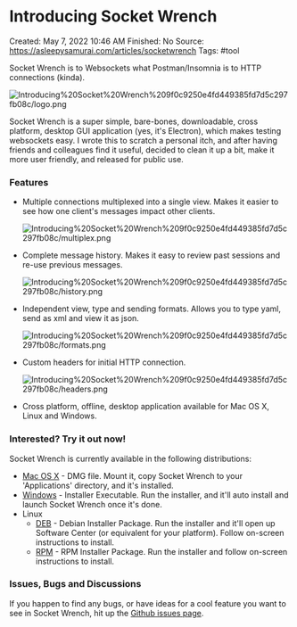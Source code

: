 # Introducing Socket Wrench

Created: May 7, 2022 10:46 AM
Finished: No
Source: https://asleepysamurai.com/articles/socketwrench
Tags: #tool

Socket Wrench is to Websockets what Postman/Insomnia is to HTTP connections (kinda).

![Introducing%20Socket%20Wrench%209f0c9250e4fd449385fd7d5c297fb08c/logo.png](Introducing%20Socket%20Wrench%209f0c9250e4fd449385fd7d5c297fb08c/logo.png)

Socket Wrench is a super simple, bare-bones, downloadable, cross platform, desktop GUI application (yes, it's Electron), which makes testing websockets easy. I wrote this to scratch a personal itch, and after having friends and colleagues find it useful, decided to clean it up a bit, make it more user friendly, and released for public use.

### Features

- Multiple connections multiplexed into a single view. Makes it easier to see how one client's messages impact other clients.
    
    ![Introducing%20Socket%20Wrench%209f0c9250e4fd449385fd7d5c297fb08c/multiplex.png](Introducing%20Socket%20Wrench%209f0c9250e4fd449385fd7d5c297fb08c/multiplex.png)
    
- Complete message history. Makes it easy to review past sessions and re-use previous messages.
    
    ![Introducing%20Socket%20Wrench%209f0c9250e4fd449385fd7d5c297fb08c/history.png](Introducing%20Socket%20Wrench%209f0c9250e4fd449385fd7d5c297fb08c/history.png)
    
- Independent view, type and sending formats. Allows you to type yaml, send as xml and view it as json.
    
    ![Introducing%20Socket%20Wrench%209f0c9250e4fd449385fd7d5c297fb08c/formats.png](Introducing%20Socket%20Wrench%209f0c9250e4fd449385fd7d5c297fb08c/formats.png)
    
- Custom headers for initial HTTP connection.
    
    ![Introducing%20Socket%20Wrench%209f0c9250e4fd449385fd7d5c297fb08c/headers.png](Introducing%20Socket%20Wrench%209f0c9250e4fd449385fd7d5c297fb08c/headers.png)
    
- Cross platform, offline, desktop application available for Mac OS X, Linux and Windows.

### Interested? Try it out now!

Socket Wrench is currently available in the following distributions:

- [Mac OS X](https://asleepysamurai.com/articles/socketwrench/binary/SocketWrench-0.0.1-setup.dmg) - DMG file. Mount it, copy Socket Wrench to your 'Applications' directory, and it's installed.
- [Windows](https://asleepysamurai.com/articles/socketwrench/binary/SocketWrench-0.0.1-setup.exe) - Installer Executable. Run the installer, and it'll auto install and launch Socket Wrench once it's done.
- Linux
    - [DEB](https://asleepysamurai.com/articles/socketwrench/binary/SocketWrench-0.0.1-setup.deb) - Debian Installer Package. Run the installer and it'll open up Software Center (or equivalent for your platform). Follow on-screen instructions to install.
    - [RPM](https://asleepysamurai.com/articles/socketwrench/binary/SocketWrench-0.0.1-setup.rpm) - RPM Installer Package. Run the installer and follow on-screen instructions to install.

### Issues, Bugs and Discussions

If you happen to find any bugs, or have ideas for a cool feature you want to see in Socket Wrench, hit up the [Github issues page](https://github.com/asleepysamurai/socketwrench/issues).